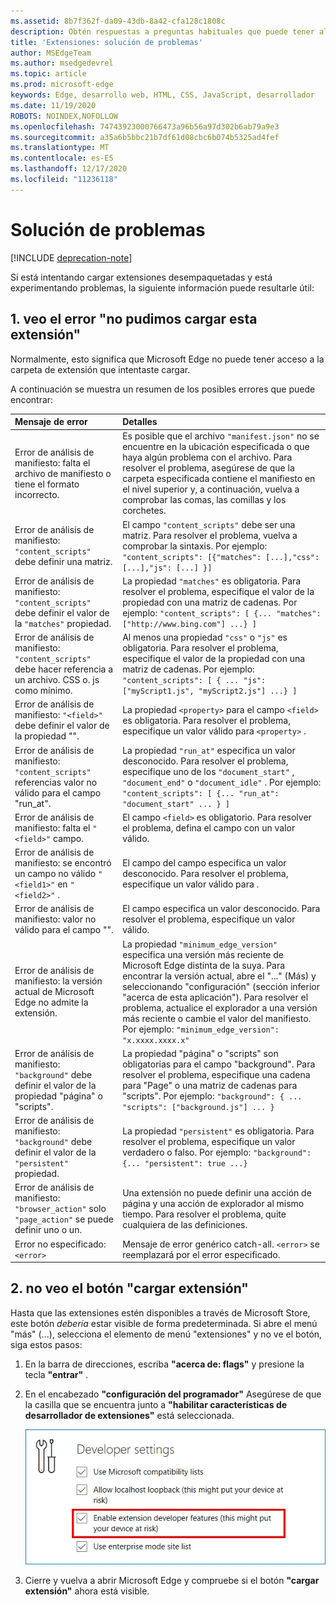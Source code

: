 ```yaml
---
ms.assetid: 8b7f362f-da09-43db-8a42-cfa128c1808c
description: Obtén respuestas a preguntas habituales que puede tener al cargar extensiones desempaquetadas.
title: 'Extensiones: solución de problemas'
author: MSEdgeTeam
ms.author: msedgedevrel
ms.topic: article
ms.prod: microsoft-edge
keywords: Edge, desarrollo web, HTML, CSS, JavaScript, desarrollador
ms.date: 11/19/2020
ROBOTS: NOINDEX,NOFOLLOW
ms.openlocfilehash: 74743923000766473a96b56a97d302b6ab79a9e3
ms.sourcegitcommit: a35a6b5bbc21b7df61d08cbc6b074b5325ad4fef
ms.translationtype: MT
ms.contentlocale: es-ES
ms.lasthandoff: 12/17/2020
ms.locfileid: "11236118"
---
```

# Solución de problemas  

[!INCLUDE [deprecation-note](includes/deprecation-note.md)]  

Si está intentando cargar extensiones desempaquetadas y está experimentando problemas, la siguiente información puede resultarle útil:

## 1. veo el error "no pudimos cargar esta extensión"

Normalmente, esto significa que Microsoft Edge no puede tener acceso a la carpeta de extensión que intentaste cargar.

A continuación se muestra un resumen de los posibles errores que puede encontrar:

Mensaje de error | Detalles
:--------- | :------------
Error de análisis de manifiesto: falta el archivo de manifiesto o tiene el formato incorrecto. | Es posible que el archivo `"manifest.json"` no se encuentre en la ubicación especificada o que haya algún problema con el archivo. Para resolver el problema, asegúrese de que la carpeta especificada contiene el manifiesto en el nivel superior y, a continuación, vuelva a comprobar las comas, las comillas y los corchetes.
Error de análisis de manifiesto: `"content_scripts"` debe definir una matriz. | El campo `"content_scripts"` debe ser una matriz. Para resolver el problema, vuelva a comprobar la sintaxis. Por ejemplo: `"content_scripts": [{"matches": [...],"css": [...],"js": [...] }]`
Error de análisis de manifiesto: `"content_scripts"` debe definir el valor de la `"matches"` propiedad. | La propiedad `"matches"` es obligatoria. Para resolver el problema, especifique el valor de la propiedad con una matriz de cadenas. Por ejemplo: `"content_scripts": [ {... "matches": ["http://www.bing.com"] ...} ]`
Error de análisis de manifiesto: `"content_scripts"` debe hacer referencia a un archivo. CSS o. js como mínimo. | Al menos una propiedad `"css"` o `"js"` es obligatoria. Para resolver el problema, especifique el valor de la propiedad con una matriz de cadenas. Por ejemplo: `"content_scripts": [ { ... "js": ["myScript1.js", "myScript2.js"] ...} ]`
Error de análisis de manifiesto: `"<field>"` debe definir el valor de la <property> propiedad "". | La propiedad `<property>` para el campo `<field>` es obligatoria. Para resolver el problema, especifique un valor válido para `<property>` .
Error de análisis de manifiesto: `"content_scripts"` referencias valor no válido para el campo "run_at". | La propiedad `"run_at"` especifica un valor desconocido. Para resolver el problema, especifique uno de los `"document_start"` , `"document_end"` o `"document_idle"` . Por ejemplo: `"content_scripts": [ {... "run_at": "document_start" ... } ]`
Error de análisis de manifiesto: falta el `"<field>"` campo. | El campo `<field>` es obligatorio. Para resolver el problema, defina el campo con un valor válido.
Error de análisis de manifiesto: se encontró un campo no válido `"<field1>"` en `"<field2>"` . | El campo del <field1> campo <field2> especifica un valor desconocido. Para resolver el problema, especifique un valor válido para <field1> .
Error de análisis de manifiesto: valor no válido para el <field> campo "". | El campo <field> especifica un valor desconocido. Para resolver el problema, especifique un valor válido.
Error de análisis de manifiesto: la versión actual de Microsoft Edge no admite la extensión. | La propiedad `"minimum_edge_version"` especifica una versión más reciente de Microsoft Edge distinta de la suya. Para encontrar la versión actual, abre el "..." (Más) y seleccionando "configuración" (sección inferior "acerca de esta aplicación"). Para resolver el problema, actualice el explorador a una versión más reciente o cambie el valor del manifiesto. Por ejemplo: `"minimum_edge_version": "x.xxxx.xxxx.x"`
Error de análisis de manifiesto: `"background"` debe definir el valor de la propiedad "página" o "scripts". | La propiedad "página" o "scripts" son obligatorias para el campo "background". Para resolver el problema, especifique una cadena para "Page" o una matriz de cadenas para "scripts". Por ejemplo: `"background": { ... "scripts": ["background.js"] ... }`
Error de análisis de manifiesto: `"background"` debe definir el valor de la `"persistent"` propiedad. | La propiedad `"persistent"` es obligatoria. Para resolver el problema, especifique un valor verdadero o falso. Por ejemplo: `"background": {... "persistent": true ...}`
Error de análisis de manifiesto: `"browser_action"` solo `"page_action"` se puede definir uno o un. | Una extensión no puede definir una acción de página y una acción de explorador al mismo tiempo. Para resolver el problema, quite cualquiera de las definiciones.
Error no especificado: `<error>` | Mensaje de error genérico catch-all. `<error>` se reemplazará por el error especificado.


## 2. no veo el botón "cargar extensión"
Hasta que las extensiones estén disponibles a través de Microsoft Store, este botón *debería* estar visible de forma predeterminada. Si abre el menú "más" (...), selecciona el elemento de menú "extensiones" y no ve el botón, siga estos pasos:

1. En la barra de direcciones, escriba **"acerca de: flags"** y presione la tecla **"entrar"** .
2. En el encabezado **"configuración del programador"** Asegúrese de que la casilla que se encuentra junto a **"habilitar características de desarrollador de extensiones"** está seleccionada.

   ![Acerca de las marcas](./media/aboutflags.PNG)  

3. Cierre y vuelva a abrir Microsoft Edge y compruebe si el botón **"cargar extensión"** ahora está visible.
